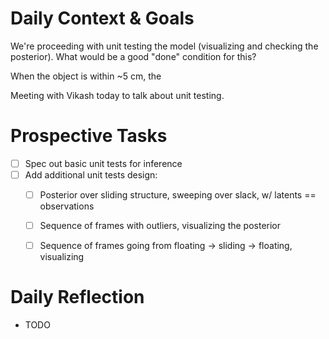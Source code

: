 # Daily Context & Goals

We're proceeding with unit testing the model (visualizing and checking the
posterior). What would be a good "done" condition for this?

When the object is within ~5 cm, the

Meeting with Vikash today to talk about unit testing.


# Prospective Tasks

* [ ] Spec out basic unit tests for inference
* [ ] Add additional unit tests design:
    * [ ] Posterior over sliding structure, sweeping over slack, w/ latents ==
          observations
    * [ ] Sequence of frames with outliers, visualizing the posterior
    * [ ] Sequence of frames going from floating -> sliding -> floating,
          visualizing 


# Daily Reflection

* TODO
